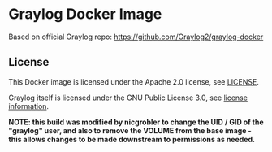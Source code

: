 # Graylog Docker Image

Based on official Graylog repo: https://github.com/Graylog2/graylog-docker

## License

This Docker image is licensed under the Apache 2.0 license, see [LICENSE](LICENSE).

Graylog itself is licensed under the GNU Public License 3.0, see [license information](https://github.com/Graylog2/graylog2-server/blob/master/COPYING).

**NOTE: this build was modified by nicgrobler to change the UID / GID of the "graylog" user, and also to remove the VOLUME from the base image - this allows changes to be made downstream to permissions as needed.**

